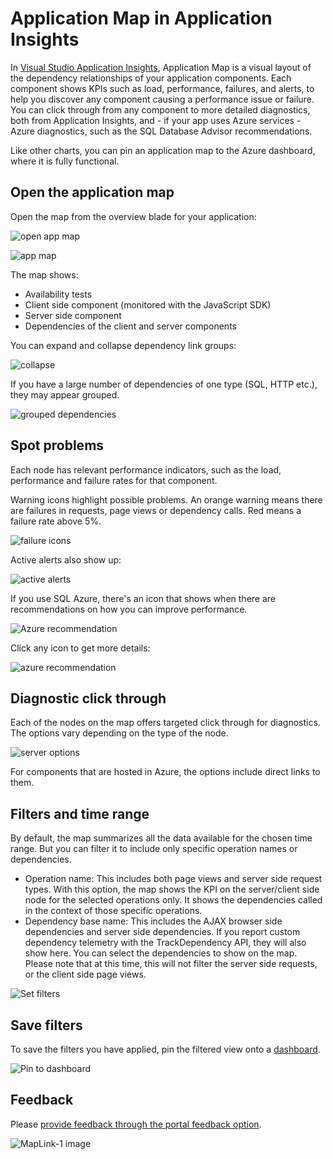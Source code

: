 <properties 
    pageTitle="Application Map in Application Insights | Microsoft Azure" 
    description="A visual presentation of the dependencies between app components, labeled with KPIs and alerts." 
    services="application-insights" 
    documentationCenter=""
    authors="SoubhagyaDash" 
    manager="douge"/>

<tags 
    ms.service="application-insights" 
    ms.workload="tbd" 
    ms.tgt_pltfrm="ibiza" 
    ms.devlang="na" 
    ms.topic="article" 
    ms.date="06/15/2016" 
    ms.author="awills"/>
 
# <a name="application-map-in-application-insights"></a>Application Map in Application Insights

In [Visual Studio Application Insights](app-insights-overview.md), Application Map is a visual layout of the dependency relationships of your application components. Each component shows KPIs such as load, performance, failures, and alerts, to help you discover any component causing a performance issue or failure. You can click through from any component to more detailed diagnostics, both from Application Insights, and - if your app uses Azure services - Azure diagnostics, such as the SQL Database Advisor recommendations.

Like other charts, you can pin an application map to the Azure dashboard, where it is fully functional. 

## <a name="open-the-application-map"></a>Open the application map

Open the map from the overview blade for your application:

![open app map](./media/app-insights-app-map/01.png)

![app map](./media/app-insights-app-map/02.png)

The map shows:

* Availability tests
* Client side component (monitored with the JavaScript SDK)
* Server side component
* Dependencies of the client and server components

You can expand and collapse dependency link groups:

![collapse](./media/app-insights-app-map/03.png)
 
If you have a large number of dependencies of one type (SQL, HTTP etc.), they may appear grouped. 


![grouped dependencies](./media/app-insights-app-map/03-2.png)
 
 
## <a name="spot-problems"></a>Spot problems

Each node has relevant performance indicators, such as the load, performance and failure rates for that component. 

Warning icons highlight possible problems. An orange warning means there are failures in requests, page views or dependency calls. Red means a failure rate above 5%.


![failure icons](./media/app-insights-app-map/04.png)

 
Active alerts also show up: 


![active alerts](./media/app-insights-app-map/05.png)
 
If you use SQL Azure, there's an icon that shows when there are recommendations on how you can improve performance. 


![Azure recommendation](./media/app-insights-app-map/06.png)

Click any icon to get more details:


![azure recommendation](./media/app-insights-app-map/07.png)
 
 
## <a name="diagnostic-click-through"></a>Diagnostic click through

Each of the nodes on the map offers targeted click through for diagnostics. The options vary depending on the type of the node.

![server options](./media/app-insights-app-map/09.png)

 
For components that are hosted in Azure, the options include direct links to them.


## <a name="filters-and-time-range"></a>Filters and time range

By default, the map summarizes all the data available for the chosen time range. But you can filter it to include only specific operation names or dependencies.

* Operation name: This includes both page views and server side request types. With this option, the map shows the KPI on the server/client side node for the selected operations only. It shows the dependencies called in the context of those specific operations.
* Dependency base name: This includes the AJAX browser side dependencies and server side dependencies. If you report custom dependency telemetry with the TrackDependency API, they will also show here. You can select the dependencies to show on the map. Please note that at this time, this will not filter the server side requests, or the client side page views.


![Set filters](./media/app-insights-app-map/11.png)

 
 
## <a name="save-filters"></a>Save filters

To save the filters you have applied, pin the filtered view onto a [dashboard](app-insights-dashboards.md).


![Pin to dashboard](./media/app-insights-app-map/12.png)
 


## <a name="feedback"></a>Feedback

Please [provide feedback through the portal feedback option](app-insights-get-dev-support.md).


![MapLink-1 image](./media/app-insights-app-map/13.png)


